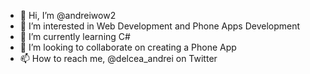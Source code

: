 - 👋 Hi, I’m @andreiwow2
- 👀 I’m interested in Web Development and Phone Apps Development 
- 🌱 I’m currently learning C#
- 💞️ I’m looking to collaborate on creating a Phone App
- 📫 How to reach me, @delcea_andrei on Twitter

<!---
andreiwow2/andreiwow2 is a ✨ special ✨ repository because its `README.md` (this file) appears on your GitHub profile.
You can click the Preview link to take a look at your changes.
--->
